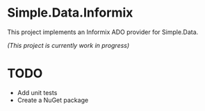 # Simple.Data.Informix

This project implements an Informix ADO provider for Simple.Data.

*_(This project is currently work in progress)_*

# TODO

- Add unit tests
- Create a NuGet package
